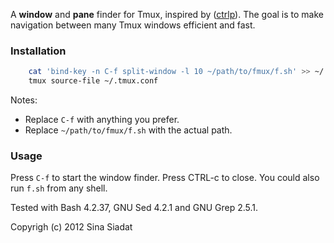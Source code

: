A __window__ and __pane__ finder for Tmux, inspired by ([ctrlp](https://github.com/kien/ctrlp.vim/)).  The goal is to make navigation between many Tmux windows efficient and fast.

### Installation
``` bash
    cat 'bind-key -n C-f split-window -l 10 ~/path/to/fmux/f.sh' >> ~/.tmux.conf
    tmux source-file ~/.tmux.conf
```
Notes:
* Replace `C-f` with anything you prefer.
* Replace `~/path/to/fmux/f.sh` with the actual path.

### Usage
Press `C-f` to start the window finder.  Press CTRL-c to close.  You could also run `f.sh` from any shell.

Tested with Bash 4.2.37, GNU Sed 4.2.1 and GNU Grep 2.5.1.

Copyrigh (c) 2012 Sina Siadat
